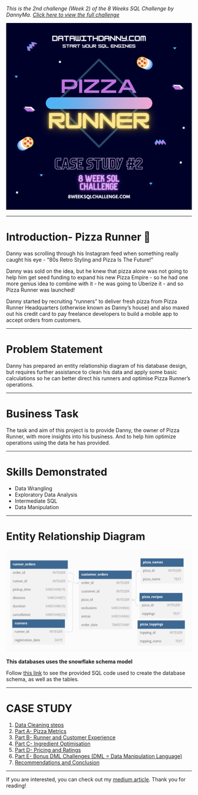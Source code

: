*This is the 2nd challenge (Week 2) of the 8 Weeks SQL Challenge by DannyMa. [Click here to view the full challenge](https://8weeksqlchallenge.com/case-study-2/)*

![](https://github.com/imanjokko/PizzaRunner/blob/main/images/Logo.png)

---
# Introduction- Pizza Runner :pizza:

Danny was scrolling through his Instagram feed when something really caught his eye - “80s Retro Styling and Pizza Is The Future!”

Danny was sold on the idea, but he knew that pizza alone was not going to help him get seed funding to expand his new Pizza Empire - so he had one more genius idea to combine with it - he was going to Uberize it - and so Pizza Runner was launched!

Danny started by recruiting “runners” to deliver fresh pizza from Pizza Runner Headquarters (otherwise known as Danny’s house) and also maxed out his credit card to pay freelance developers to build a mobile app to accept orders from customers.

---
# Problem Statement
Danny has prepared an entity relationship diagram of his database design, but requires further assistance to clean his data and apply some basic calculations so he can better direct his runners and optimise Pizza Runner’s operations.

---
# Business Task
The task and aim of this project is to provide Danny, the owner of Pizza Runner, with more insights into his business. And to help him optimize operations using the data he has provided.

---
# Skills Demonstrated
- Data Wrangling
- Exploratory Data Analysis
- Intermediate SQL
- Data Manipulation

---
# Entity Relationship Diagram
![](https://github.com/imanjokko/PizzaRunner/blob/main/images/ERD.png)

**This databases uses the snowflake schema model**

Follow [this link](https://github.com/imanjokko/PizzaRunner/blob/main/schema%20query.sql) to see the provided SQL code used to create the database schema, as well as the tables.

---
# CASE STUDY
1. [Data Cleaning steps](https://github.com/imanjokko/PizzaRunner/blob/main/Solutions/Data_Cleaning.md)
2. [Part A- Pizza Metrics](https://github.com/imanjokko/PizzaRunner/blob/main/Solutions/Part%20A-%20Pizza%20Metrics.md)
4. [Part B- Runner and Customer Experience](https://github.com/imanjokko/PizzaRunner/blob/main/Solutions/Part%20B-%20Runner%20and%20Customer%20Experience.md)
5. [Part C- Ingredient Optimisation](https://github.com/imanjokko/PizzaRunner/blob/main/Solutions/Part%20C-%20Ingredient%20Optimisation.md)
6. [Part D- Pricing and Ratings]()
7. [Part E- Bonus DML Challenges (DML = Data Manipulation Language)]()
8. [Recommendations and Conclusion]()
---
If you are interested, you can check out my [medium article]().
Thank you for reading!
